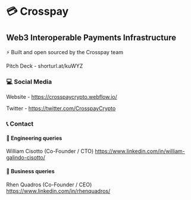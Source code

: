# :credit_card: Crosspay
## Web3 Interoperable Payments Infrastructure

:zap: Built and open sourced by the Crosspay team 

Pitch Deck - shorturl.at/kuWYZ

### :computer: Social Media

Website - https://crosspaycrypto.webflow.io/

Twitter - https://twitter.com/CrosspayCrypto

### :telephone_receiver: Contact

#### :construction: Engineering queries
William Cisotto (Co-Founder / CTO) https://www.linkedin.com/in/william-galindo-cisotto/
#### :office: Business queries
Rhen Quadros (Co-Founder / CEO) https://www.linkedin.com/in/rhenquadros/


